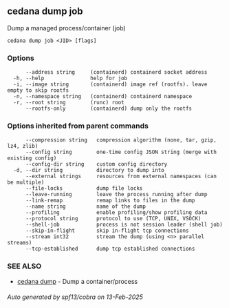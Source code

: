 ## cedana dump job

Dump a managed process/container (job)

```
cedana dump job <JID> [flags]
```

### Options

```
      --address string     (containerd) containerd socket address
  -h, --help               help for job
  -i, --image string       (containerd) image ref (rootfs). leave empty to skip rootfs
  -n, --namespace string   (containerd) containerd namespace
  -r, --root string        (runc) root
      --rootfs-only        (containerd) dump only the rootfs
```

### Options inherited from parent commands

```
      --compression string   compression algorithm (none, tar, gzip, lz4, zlib)
      --config string        one-time config JSON string (merge with existing config)
      --config-dir string    custom config directory
  -d, --dir string           directory to dump into
      --external strings     resources from external namespaces (can be multiple)
      --file-locks           dump file locks
      --leave-running        leave the process running after dump
      --link-remap           remap links to files in the dump
      --name string          name of the dump
      --profiling            enable profiling/show profiling data
      --protocol string      protocol to use (TCP, UNIX, VSOCK)
      --shell-job            process is not session leader (shell job)
      --skip-in-flight       skip in-flight tcp connections
      --stream int32         stream the dump (using <n> parallel streams)
      --tcp-established      dump tcp established connections
```

### SEE ALSO

* [cedana dump](cedana_dump.md)	 - Dump a container/process

###### Auto generated by spf13/cobra on 13-Feb-2025
